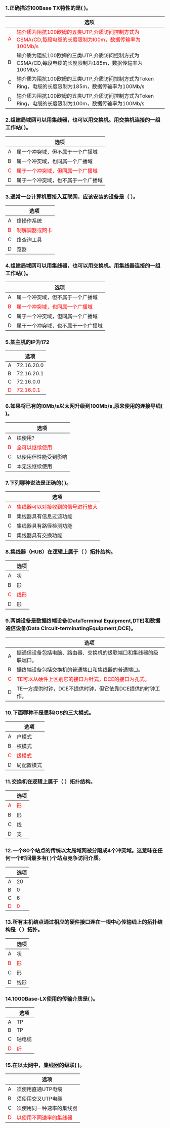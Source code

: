 ### 1.正确描述100Base TX特性的是( )。
|| 选项|  
|-|-|
<font color="#FF0000">A|<font color="#FF0000">输介质为阻抗100欧姆的五类UTP,介质访问控制方式为CSMA/CD,每段电缆的长度限制为l00m，数据传输率为100Mb/s|
B|输介质为阻抗100欧姆的三类UTP,介质访问控制方式为CSMA/CD,每段电缆的长度限制为185m，数据传输率为100Mb/s|
C|输介质为阻抗100欧姆的三类UTP,介质访问控制方式为Token Ring，电缆的长度限制为185m，数据传输率为100Mb/s|
D|输介质为阻抗100欧姆的五类UTP,介质访问控制方式为Token Ring，电缆的长度限制为100m，数据传输率为100Mb/s|

### 2.组建局域网可以用集线器，也可以用交换机。用交换机连接的一组工作站( )。
|| 选项|  
|-|-|
A|属一个冲突域，但不属于一个广播域|
B|属一个冲突域，也同属一个广播域|
<font color="#FF0000">C|<font color="#FF0000">属于一个冲突域，但同属一个广播域|
D|属于一个冲突域，也不属于一个广播域|

### 3.通常一台计算机要接入互联网，应该安装的设备是（ ）。
|| 选项|  
|-|-|
A|络操作系统|
<font color="#FF0000">B|<font color="#FF0000">制解调器或网卡|
C|络查询工具|
D|览器|

### 4.组建局域网可以用集线器，也可以用交换机。用集线器连接的一组工作站( )。
|| 选项|  
|-|-|
A|属一个冲突域，但不属于一个广播域|
<font color="#FF0000">B|<font color="#FF0000">属一个冲突域，也同属一个广播域|
C|属于一个冲突域，但同属一个广播域|
D|属于一个冲突域，也不属于一个广播域|

### 5.某主机的IP为172
|| 选项|  
|-|-|
A|72.16.20.0|
B|72.16.20.1|
C|72.16.0.0|
<font color="#FF0000">D|<font color="#FF0000">72.16.0.1|

### 6.如果将已有的l0Mb/s以太网升级到100Mb/s,原来使用的连接导线( )。
|| 选项|  
|-|-|
A|续使用? |
<font color="#FF0000">B|<font color="#FF0000">全可以继续使用|
C|以使用但性能受到影响|
D|本无法继续使用|

### 7.下列哪种说法是正确的( )。
|| 选项|  
|-|-|
<font color="#FF0000">A| <font color="#FF0000">集线器可以对接收到的信号进行放大|
B|集线器具有信息过滤功能|
C|集线器具有路径检测功能|
D|集线器具有交换功能|

### 8.集线器（HUB）在逻辑上属于（ ）拓扑结构。
|| 选项|  
|-|-|
A|状|
B|形|
<font color="#FF0000">C|<font color="#FF0000">线形|
D|形|

### 9.两类设备是数据终端设备(DataTerminal Equipment,DTE)和数据通信设备(Data Circuit-terminatingEquipment,DCE)。
|| 选项|  
|-|-|
A|据通信设备包括电脑、路由器、交换机的级联端口和集线器的级联端口。|
B|据终端设备包括交换机的普通端口和集线器的普通端口。|
<font color="#FF0000">C|<font color="#FF0000">TE可以从硬件上区别它的接口为针式，DCE的接口为孔式。|
D|TE一方提供时钟，DCE不提供时钟，但它依靠DCE提供的时钟工作。|

### 10.下面哪种不是思科IOS的三大模式。	
|| 选项|  
|-|-|
A|户模式|
B|权模式|
<font color="#FF0000">C|<font color="#FF0000">级模式|
D|局配置模式|

### 11.交换机在逻辑上属于（ ）拓扑结构。	
|| 选项|  
|-|-|
<font color="#FF0000">A|<font color="#FF0000">形|
B|形|
C|线|
D|支|

### 12.一个80个站点的传统以太局域网被分隔成4个冲突域。这意味在任何一个时间最多有( )个站点竞争访问介质。	
|| 选项|  
|-|-|
A|20|
B|0|
C|6|
<font color="#FF0000">D|<font color="#FF0000">0|

### 13.所有主机结点通过相应的硬件接口连在一根中心传输线上的拓扑结构是（ ）拓扑。	
|| 选项|  
|-|-|
A|状|
<font color="#FF0000">B|<font color="#FF0000">形|
C|形|
D|线形|

### 14.1000Base-LX使用的传输介质是( )。	
|| 选项|  
|-|-|
A|TP|
B|TP|
C|轴电缆|
<font color="#FF0000">D|<font color="#FF0000">纤|

### 15.在以太网中，集线器的级联( )。	
|| 选项|  
|-|-|
A|须使用直通UTP电缆|
B|须使用交叉UTP电缆|
C|须使用同一种速率的集线器|
<font color="#FF0000">D|<font color="#FF0000">以使用不同速率的集线器|
